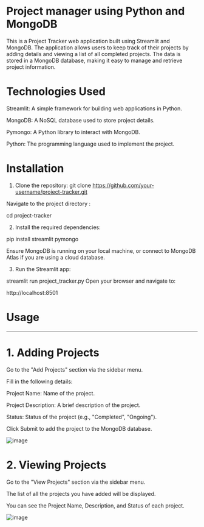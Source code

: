 # Project manager using Python and MongoDB
This is a Project Tracker web application built using Streamlit and MongoDB. The application allows users to keep track of their projects by adding details and viewing a list of all completed projects.
The data is stored in a MongoDB database, making it easy to manage and retrieve project information.

# Technologies Used
Streamlit: A simple framework for building web applications in Python.

MongoDB: A NoSQL database used to store project details.

Pymongo: A Python library to interact with MongoDB.

Python: The programming language used to implement the project.

# Installation
1. Clone the repository:
git clone https://github.com/your-username/project-tracker.git

Navigate to the project directory : 

cd project-tracker

2. Install the required dependencies:

pip install streamlit pymongo

Ensure MongoDB is running on your local machine, or connect to MongoDB Atlas if you are using a cloud database.

3. Run the Streamlit app:

streamlit run project_tracker.py
Open your browser and navigate to:

http://localhost:8501
# Usage
----------------------------------------
# 1. Adding Projects
Go to the "Add Projects" section via the sidebar menu.

Fill in the following details:

Project Name: Name of the project.

Project Description: A brief description of the project.

Status: Status of the project (e.g., "Completed", "Ongoing").

Click Submit to add the project to the MongoDB database.


![image](https://github.com/user-attachments/assets/73911cde-3f6f-4aaa-9487-ba9ff8ef22a2)


# 2. Viewing Projects

Go to the "View Projects" section via the sidebar menu.

The list of all the projects you have added will be displayed.

You can see the Project Name, Description, and Status of each project.

![image](https://github.com/user-attachments/assets/0eaf77c2-9a43-48ce-ae88-610f5effe0fc)

